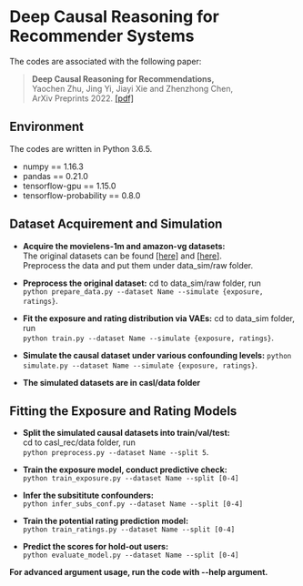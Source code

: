 # Deep Causal Reasoning for Recommender Systems

 The codes are associated with the following paper:
 >**Deep Causal Reasoning for Recommendations,**  
 >Yaochen Zhu, Jing Yi, Jiayi Xie and Zhenzhong Chen,  
 >ArXiv Preprints 2022. [[pdf]](https://arxiv.org/abs/2201.02088)


## Environment

 The codes are written in Python 3.6.5.  

- numpy == 1.16.3
- pandas == 0.21.0
- tensorflow-gpu == 1.15.0
- tensorflow-probability == 0.8.0

## Dataset Acquirement and Simulation

- **Acquire the movielens-1m and amazon-vg datasets:**  
    The original datasets can be found [[here]](https://grouplens.org/datasets/movielens/1m/) and [[here]](https://jmcauley.ucsd.edu/data/amazon/).  
 Preprocess the data and put them under data_sim/raw folder.

- **Preprocess the original dataset:**
    cd to data_sim/raw folder, run   
    ```python prepare_data.py --dataset Name --simulate {exposure, ratings}```.

- **Fit the exposure and rating distribution via VAEs:**
    cd to data_sim folder, run   
    ```python train.py --dataset Name --simulate {exposure, ratings}```. 

- **Simulate the causal dataset under various confounding levels:**
    ```python simulate.py --dataset Name --simulate {exposure, ratings}```. 

- **The simulated datasets are in casl/data folder**

## Fitting the Exposure and Rating Models
- **Split the simulated causal datasets into train/val/test:**  
    cd to casl_rec/data folder, run   
    ```python preprocess.py --dataset Name --split 5```.

- **Train the exposure model, conduct predictive check:**  
    ```python train_exposure.py --dataset Name --split [0-4]```

- **Infer the subsititute confounders:**   
    ```python infer_subs_conf.py --dataset Name --split [0-4]```

- **Train the potential rating prediction model:**   
    ```python train_ratings.py --dataset Name --split [0-4]```

- **Predict the scores for hold-out users:**   
    ```python evaluate_model.py --dataset Name --split [0-4]```

**For advanced argument usage, run the code with --help argument.**
